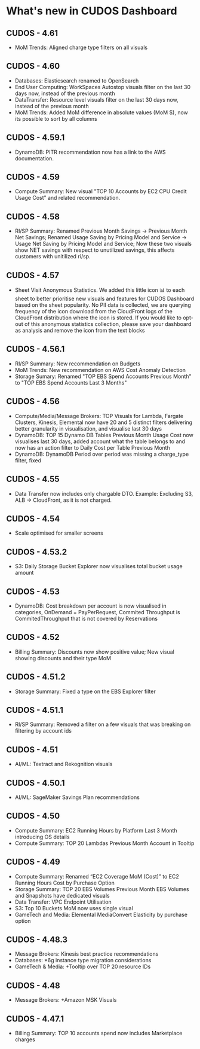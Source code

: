 # What's new in CUDOS Dashboard

## CUDOS - 4.61

* MoM Trends: Aligned charge type filters on all visuals 

## CUDOS - 4.60

* Databases: Elasticsearch renamed to OpenSearch
* End User Computing: WorkSpaces Autostop visuals filter on the last 30 days now, instead of the previous month
* DataTransfer: Resource level visuals filter on the last 30 days now, instead of the previous month
* MoM Trends: Added MoM difference in absolute values (MoM $), now its possible to sort by all columns

## CUDOS - 4.59.1

* DynamoDB: PITR recommendation now has a link to the AWS documentation. 

## CUDOS - 4.59

* Compute Summary: New visual "TOP 10 Accounts by EC2 CPU Credit Usage Cost" and related recommendation. 

## CUDOS - 4.58

* RI/SP Summary: Renamed Previous Month Savings → Previous Month Net Savings; Renamed Usage Saving by Pricing Model and Service → Usage Net Saving by Pricing Model and Service; Now these two visuals show NET savings with respect to unutilized savings, this affects customers with unitilized ri/sp.

## CUDOS - 4.57

* Sheet Visit Anonymous Statistics. We added this little icon 📊 to each sheet to better prioritise new visuals and features for CUDOS Dashboard based on the sheet popularity. No PII data is collected, we are querying frequency of the icon download from the CloudFront logs of the CloudFront distribution where the icon is stored. If you would like to opt-out of this anonymous statistics collection, please save your dashboard as analysis and remove the icon from the text blocks 

## CUDOS - 4.56.1

* RI/SP Summary: New recommendation on Budgets
* MoM Trends: New recommendation on AWS Cost Anomaly Detection
* Storage Sumary: Renamed "TOP EBS Spend Accounts Previous Month" to "TOP EBS Spend Accounts Last 3 Months"

## CUDOS - 4.56

* Compute/Media/Message Brokers: TOP Visuals for Lambda, Fargate Clusters, Kinesis, Elemental now have 20 and 5 distinct filters delivering better granularity in visualisation, and visualise last 30 days
* DynamoDB: TOP 15 Dynamo DB Tables Previous Month Usage Cost now visualises last 30 days, added account what the table belongs to and now has an action filter to Daily Cost per Table Previous Month
* DynamoDB: DynamoDB Period over period was missing a charge_type filter, fixed

## CUDOS - 4.55
* Data Transfer now includes only chargable DTO. Example: Excluding S3, ALB -> CloudFront, as it is not charged.

## CUDOS - 4.54
* Scale optimised for smaller screens

## CUDOS - 4.53.2
* S3: Daily Storage Bucket Explorer now visualises total bucket usage amount

## CUDOS - 4.53
* DynamoDB: Cost breakdown per account is now visualised in categories, OnDemand = PayPerRequest, Commited Throughput is CommitedThroughput that is not covered by Reservations

## CUDOS - 4.52
* Billing Summary: Discounts now show positive value; New visual showing discounts and their type MoM

## CUDOS - 4.51.2
* Storage Summary: Fixed a type on the EBS Explorer filter

## CUDOS - 4.51.1
* RI/SP Summary: Removed a filter on a few visuals that was breaking on filtering by account ids

## CUDOS - 4.51
* AI/ML: Textract and Rekognition visuals

## CUDOS - 4.50.1
* AI/ML: SageMaker Savings Plan recommendations

## CUDOS - 4.50
* Compute Summary: EC2 Running Hours by Platform Last 3 Month introducing OS details
* Compute Summary: TOP 20 Lambdas Previous Month Account in Tooltip

## CUDOS - 4.49
* Compute Summary: Renamed “EC2 Coverage MoM (Cost)” to EC2 Running Hours Cost by Purchase Option
* Storage Summary: TOP 20 EBS Volumes Previous Month EBS Volumes and Snapshots have dedicated visuals
* Data Transfer: VPC Endpoint Utilisation
* S3: Top 10 Buckets MoM now uses single visual
* GameTech and Media: Elemental MediaConvert Elasticity by purchase option

## CUDOS - 4.48.3
* Message Brokers: Kinesis best practice recommendations
* Databases: *6g instance type migration considerations
* GameTech & Media: +Tooltip over TOP 20 resource IDs

## CUDOS - 4.48
* Message Brokers: +Amazon MSK Visuals

## CUDOS - 4.47.1
* Billing Summary: TOP 10 accounts spend now includes Marketplace charges
